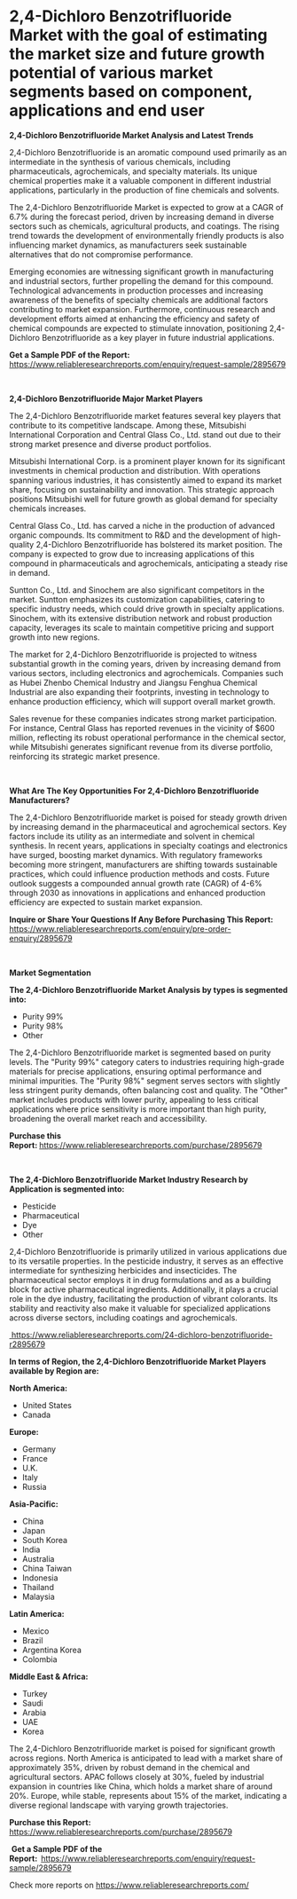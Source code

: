 <p><h1>2,4-Dichloro Benzotrifluoride Market with the goal of estimating the market size and future growth potential of various market segments based on component, applications and end user</h1></p><p><strong>2,4-Dichloro Benzotrifluoride Market Analysis and Latest Trends</strong></p>
<p><p>2,4-Dichloro Benzotrifluoride is an aromatic compound used primarily as an intermediate in the synthesis of various chemicals, including pharmaceuticals, agrochemicals, and specialty materials. Its unique chemical properties make it a valuable component in different industrial applications, particularly in the production of fine chemicals and solvents.</p><p>The 2,4-Dichloro Benzotrifluoride Market is expected to grow at a CAGR of 6.7% during the forecast period, driven by increasing demand in diverse sectors such as chemicals, agricultural products, and coatings. The rising trend towards the development of environmentally friendly products is also influencing market dynamics, as manufacturers seek sustainable alternatives that do not compromise performance.</p><p>Emerging economies are witnessing significant growth in manufacturing and industrial sectors, further propelling the demand for this compound. Technological advancements in production processes and increasing awareness of the benefits of specialty chemicals are additional factors contributing to market expansion. Furthermore, continuous research and development efforts aimed at enhancing the efficiency and safety of chemical compounds are expected to stimulate innovation, positioning 2,4-Dichloro Benzotrifluoride as a key player in future industrial applications.</p></p>
<p><strong>Get a Sample PDF of the Report:&nbsp;</strong> <a href="https://www.reliableresearchreports.com/enquiry/request-sample/2895679?utm_campaign=2243&utm_medium=2&utm_source=Github&utm_content=ia&utm_term=15032025&utm_id=24-dichloro-benzotrifluoride">https://www.reliableresearchreports.com/enquiry/request-sample/2895679</a></p>
<p>&nbsp;</p>
<p><strong>2,4-Dichloro Benzotrifluoride Major Market Players</strong></p>
<p><p>The 2,4-Dichloro Benzotrifluoride market features several key players that contribute to its competitive landscape. Among these, Mitsubishi International Corporation and Central Glass Co., Ltd. stand out due to their strong market presence and diverse product portfolios.</p><p>Mitsubishi International Corp. is a prominent player known for its significant investments in chemical production and distribution. With operations spanning various industries, it has consistently aimed to expand its market share, focusing on sustainability and innovation. This strategic approach positions Mitsubishi well for future growth as global demand for specialty chemicals increases.</p><p>Central Glass Co., Ltd. has carved a niche in the production of advanced organic compounds. Its commitment to R&D and the development of high-quality 2,4-Dichloro Benzotrifluoride has bolstered its market position. The company is expected to grow due to increasing applications of this compound in pharmaceuticals and agrochemicals, anticipating a steady rise in demand.</p><p>Suntton Co., Ltd. and Sinochem are also significant competitors in the market. Suntton emphasizes its customization capabilities, catering to specific industry needs, which could drive growth in specialty applications. Sinochem, with its extensive distribution network and robust production capacity, leverages its scale to maintain competitive pricing and support growth into new regions.</p><p>The market for 2,4-Dichloro Benzotrifluoride is projected to witness substantial growth in the coming years, driven by increasing demand from various sectors, including electronics and agrochemicals. Companies such as Hubei Zhenbo Chemical Industry and Jiangsu Fenghua Chemical Industrial are also expanding their footprints, investing in technology to enhance production efficiency, which will support overall market growth.</p><p>Sales revenue for these companies indicates strong market participation. For instance, Central Glass has reported revenues in the vicinity of $600 million, reflecting its robust operational performance in the chemical sector, while Mitsubishi generates significant revenue from its diverse portfolio, reinforcing its strategic market presence.</p></p>
<p>&nbsp;</p>
<p><strong>What Are The Key Opportunities For 2,4-Dichloro Benzotrifluoride Manufacturers?</strong></p>
<p><p>The 2,4-Dichloro Benzotrifluoride market is poised for steady growth driven by increasing demand in the pharmaceutical and agrochemical sectors. Key factors include its utility as an intermediate and solvent in chemical synthesis. In recent years, applications in specialty coatings and electronics have surged, boosting market dynamics. With regulatory frameworks becoming more stringent, manufacturers are shifting towards sustainable practices, which could influence production methods and costs. Future outlook suggests a compounded annual growth rate (CAGR) of 4-6% through 2030 as innovations in applications and enhanced production efficiency are expected to sustain market expansion.</p></p>
<p><strong>Inquire or Share Your Questions If Any Before Purchasing This Report:</strong> <a href="https://www.reliableresearchreports.com/enquiry/pre-order-enquiry/2895679?utm_campaign=2243&utm_medium=2&utm_source=Github&utm_content=ia&utm_term=15032025&utm_id=24-dichloro-benzotrifluoride">https://www.reliableresearchreports.com/enquiry/pre-order-enquiry/2895679</a></p>
<p>&nbsp;</p>
<p><strong>Market Segmentation</strong></p>
<p><strong>The 2,4-Dichloro Benzotrifluoride Market Analysis by types is segmented into:</strong></p>
<p><ul><li>Purity 99%</li><li>Purity 98%</li><li>Other</li></ul></p>
<p><p>The 2,4-Dichloro Benzotrifluoride market is segmented based on purity levels. The "Purity 99%" category caters to industries requiring high-grade materials for precise applications, ensuring optimal performance and minimal impurities. The "Purity 98%" segment serves sectors with slightly less stringent purity demands, often balancing cost and quality. The "Other" market includes products with lower purity, appealing to less critical applications where price sensitivity is more important than high purity, broadening the overall market reach and accessibility.</p></p>
<p><strong>Purchase this Report:&nbsp;</strong><a href="https://www.reliableresearchreports.com/purchase/2895679?utm_campaign=2243&utm_medium=2&utm_source=Github&utm_content=ia&utm_term=15032025&utm_id=24-dichloro-benzotrifluoride">https://www.reliableresearchreports.com/purchase/2895679</a></p>
<p>&nbsp;</p>
<p><strong>The 2,4-Dichloro Benzotrifluoride Market Industry Research by Application is segmented into:</strong></p>
<p><ul><li>Pesticide</li><li>Pharmaceutical</li><li>Dye</li><li>Other</li></ul></p>
<p><p>2,4-Dichloro Benzotrifluoride is primarily utilized in various applications due to its versatile properties. In the pesticide industry, it serves as an effective intermediate for synthesizing herbicides and insecticides. The pharmaceutical sector employs it in drug formulations and as a building block for active pharmaceutical ingredients. Additionally, it plays a crucial role in the dye industry, facilitating the production of vibrant colorants. Its stability and reactivity also make it valuable for specialized applications across diverse sectors, including coatings and agrochemicals.</p></p>
<p><a href="https://www.reliableresearchreports.com/24-dichloro-benzotrifluoride-r2895679?utm_campaign=2243&utm_medium=2&utm_source=Github&utm_content=ia&utm_term=15032025&utm_id=24-dichloro-benzotrifluoride">&nbsp;https://www.reliableresearchreports.com/24-dichloro-benzotrifluoride-r2895679</a></p>
<p><strong>In terms of Region, the 2,4-Dichloro Benzotrifluoride Market Players available by Region are:</strong></p>
<p>
    <p> <strong> North America: </strong>
        <ul>
            <li>United States</li>
            <li>Canada</li>
        </ul>
        </p> 
    <p> <strong> Europe: </strong>
        <ul>
            <li>Germany</li>
            <li>France</li>
            <li>U.K.</li>
            <li>Italy</li>
            <li>Russia</li>
        </ul>
        </p> 
    <p> <strong> Asia-Pacific: </strong>
        <ul>
            <li>China</li>
            <li>Japan</li>
            <li>South Korea</li>
            <li>India</li>
            <li>Australia</li>
            <li>China Taiwan</li>
            <li>Indonesia</li>
            <li>Thailand</li>
            <li>Malaysia</li>
        </ul>
        </p> 
    <p> <strong> Latin America: </strong>
        <ul>
            <li>Mexico</li>
            <li>Brazil</li>
            <li>Argentina Korea</li>
            <li>Colombia</li>
        </ul>
        </p> 
    <p> <strong> Middle East & Africa: </strong>
        <ul>
            <li>Turkey</li>
            <li>Saudi</li>
            <li>Arabia</li>
            <li>UAE</li>
            <li>Korea</li>
        </ul>
    </p>
    </p>
<p><p>The 2,4-Dichloro Benzotrifluoride market is poised for significant growth across regions. North America is anticipated to lead with a market share of approximately 35%, driven by robust demand in the chemical and agricultural sectors. APAC follows closely at 30%, fueled by industrial expansion in countries like China, which holds a market share of around 20%. Europe, while stable, represents about 15% of the market, indicating a diverse regional landscape with varying growth trajectories.</p></p>
<p><strong>Purchase this Report: </strong><a href="https://www.reliableresearchreports.com/purchase/2895679?utm_campaign=2243&utm_medium=2&utm_source=Github&utm_content=ia&utm_term=15032025&utm_id=24-dichloro-benzotrifluoride">https://www.reliableresearchreports.com/purchase/2895679</a></p>
<p>&nbsp;<strong>Get a Sample PDF of the Report:&nbsp;&nbsp;</strong><a href="https://www.reliableresearchreports.com/enquiry/request-sample/2895679?utm_campaign=2243&utm_medium=2&utm_source=Github&utm_content=ia&utm_term=15032025&utm_id=24-dichloro-benzotrifluoride">https://www.reliableresearchreports.com/enquiry/request-sample/2895679</a></p>
<p><strong></strong></p>
<p>Check more reports on <a href="https://www.reliableresearchreports.com/?utm_campaign=2243&utm_medium=2&utm_source=Github&utm_content=ia&utm_term=15032025&utm_id=24-dichloro-benzotrifluoride">https://www.reliableresearchreports.com/</a></p>